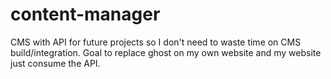 content-manager
===============

CMS with API for future projects so I don't need to waste time on CMS build/integration.
Goal to replace ghost on my own website and my website just consume the API.
